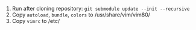 1. Run after cloning repository: ```git submodule update --init --recursive```
2. Copy ```autoload```, ```bundle```, ```colors``` to /usr/share/vim/vim80/
3. Copy ```vimrc``` to /etc/

